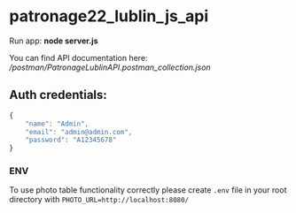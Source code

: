 # patronage22_lublin_js_api

Run app: **node server.js**

You can find API documentation here: */postman/PatronageLublinAPI.postman_collection.json*

## Auth credentials:
```js
{
    "name": "Admin",
    "email": "admin@admin.com",
    "password": "A12345678"
}
``` 
### ENV
To use photo table functionality correctly please create `.env` file in your root directory with `PHOTO_URL=http://localhost:8080/`
